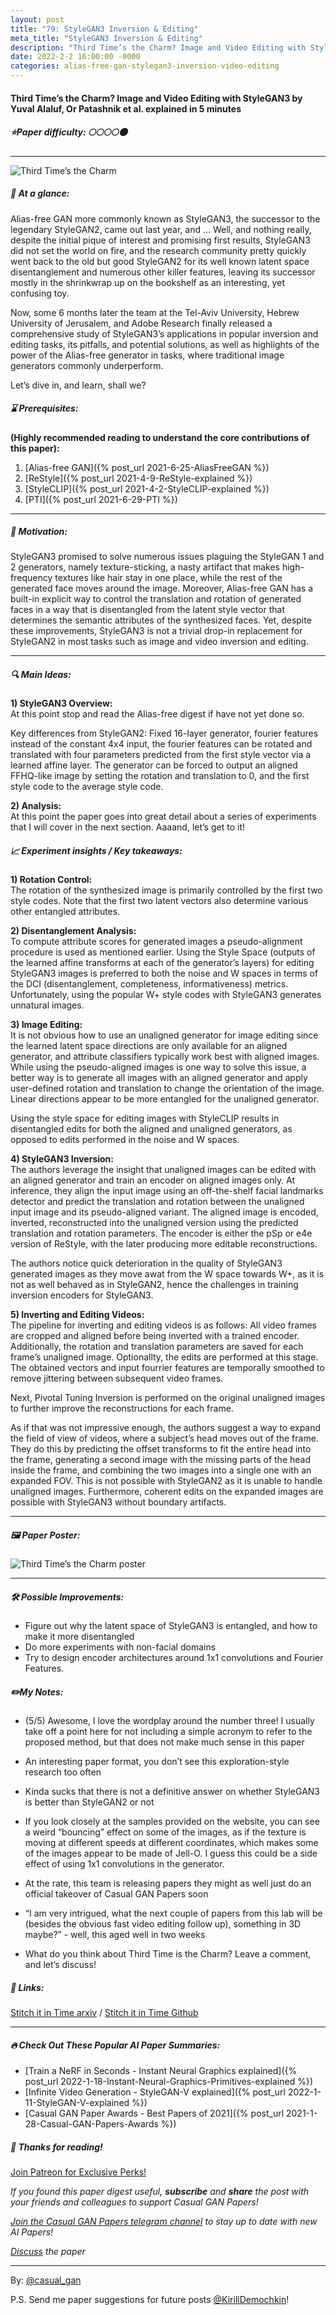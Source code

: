 ```yaml
---
layout: post
title: "79: StyleGAN3 Inversion & Editing"
meta_title: "StyleGAN3 Inversion & Editing"
description: "Third Time’s the Charm? Image and Video Editing with StyleGAN3 by Yuval Alaluf, Or Patashnik et al. explained in 5 minutes"
date: 2022-2-2 16:00:00 -0000
categories: alias-free-gan-stylegan3-inversion-video-editing
---
```


#### Third Time’s the Charm? Image and Video Editing with StyleGAN3 by Yuval Alaluf, Or Patashnik et al. explained in 5 minutes

##### ⭐️Paper difficulty: 🌕🌕🌕🌕🌑

***

![Third Time’s the Charm](/assets/images/third_time_preview.gif "Third Time’s the Charm Teaser")

##### 🎯 At a glance:

Alias-free GAN more commonly known as StyleGAN3, the successor to the legendary StyleGAN2, came out last year, and … Well, and nothing really, despite the initial pique of interest and promising first results, StyleGAN3 did not set the world on fire, and the research community pretty quickly went back to the old but good StyleGAN2 for its well known latent space disentanglement and numerous other killer features, leaving its successor mostly in the shrinkwrap up on the bookshelf as an interesting, yet confusing toy.

Now, some 6 months later the team at the Tel-Aviv University, Hebrew University of Jerusalem, and Adobe Research finally released a comprehensive study of StyleGAN3’s applications in popular inversion and editing tasks, its pitfalls, and potential solutions, as well as highlights of the power of the Alias-free generator in tasks, where traditional image generators commonly underperform.

Let’s dive in, and learn, shall we?

##### ⌛️ Prerequisites:

**(Highly recommended reading to understand the core contributions of this paper):**  
1) [Alias-free GAN]({% post_url 2021-6-25-AliasFreeGAN %})  
2) [ReStyle]({% post_url 2021-4-9-ReStyle-explained %})  
3) [StyleCLIP]({% post_url 2021-4-2-StyleCLIP-explained %})  
4) [PTI]({% post_url 2021-6-29-PTI %})  

***

##### 🚀 Motivation:

StyleGAN3 promised to solve numerous issues plaguing the StyleGAN 1 and 2 generators, namely texture-sticking, a nasty artifact that makes high-frequency textures like hair stay in one place, while the rest of the generated face moves around the image. Moreover, Alias-free GAN has a built-in explicit way to control the translation and rotation of generated faces in a way that is disentangled from the latent style vector that determines the semantic attributes of the synthesized faces. Yet, despite these improvements, StyleGAN3 is not a trivial drop-in replacement for StyleGAN2 in most tasks such as image and video inversion and editing.

***

##### 🔍 Main Ideas:

**1) StyleGAN3 Overview:**  
At this point stop and read the Alias-free digest if have not yet done so.  

Key differences from StyleGAN2: Fixed 16-layer generator, fourier features instead of the constant 4x4 input, the fourier features can be rotated and translated with four parameters predicted from the first style vector via a learned affine layer. The generator can be forced to output an aligned FFHQ-like image by setting the rotation and translation to 0, and the first style code to the average style code.

**2) Analysis:**  
At this point the paper goes into great detail about a series of experiments that I will cover in the next section. Aaaand, let’s get to it!

##### 📈 Experiment insights / Key takeaways:

**1) Rotation Control:**  
The rotation of the synthesized image is primarily controlled by the first two style codes. Note that the first two latent vectors also determine various other entangled attributes.  

**2) Disentanglement Analysis:**  
To compute attribute scores for generated images a pseudo-alignment procedure is used as mentioned earlier. Using the Style Space (outputs of the learned affine transforms at each of the generator’s layers) for editing StyleGAN3 images is preferred to both the noise and W spaces in terms of the DCI (disentanglement, completeness, informativeness) metrics. Unfortunately, using the popular W+ style codes with StyleGAN3 generates unnatural images.  

**3) Image Editing:**  
It is not obvious how to use an unaligned generator for image editing since the learned latent space directions are only available for an aligned generator, and attribute classifiers typically work best with aligned images. While using the pseudo-aligned images is one way to solve this issue, a better way is to generate all images with an aligned generator and apply user-defined rotation and translation to change the orientation of the image. Linear directions appear to be more entangled for the unaligned generator.  

Using the style space for editing images with StyleCLIP results in disentangled edits for both the aligned and unaligned generators, as opposed to edits performed in the noise and W spaces.  

**4) StyleGAN3 Inversion:**  
The authors leverage the insight that unaligned images can be edited with an aligned generator and train an encoder on aligned images only. At inference, they align the input image using an off-the-shelf facial landmarks detector and predict the translation and rotation between the unaligned input image and its pseudo-aligned variant. The aligned image is encoded, inverted, reconstructed into the unaligned version using the predicted translation and rotation parameters. The encoder is either the pSp or e4e version of ReStyle, with the later producing more editable reconstructions.  

The authors notice quick deterioration in the quality of StyleGAN3 generated images as they move awat from the W space towards W+, as it is not as well behaved as in StyleGAN2, hence the challenges in training inversion encoders for StyleGAN3.  

**5) Inverting and Editing Videos:**  
The pipeline for inverting and editing videos is as follows: All video frames are cropped and aligned before being inverted with a trained encoder. Additionally, the rotation and translation parameters are saved for each frame’s unaligned image. Optionallty, the edits are performed at this stage. The obtained vectors and input fourrier features are temporally smoothed to remove jittering between subsequent video frames.  

Next, Pivotal Tuning Inversion is performed on the original unaligned images to further improve the reconstructions for each frame.  

As if that was not impressive enough, the authors suggest a way to expand the field of view of videos, where a subject’s head moves out of the frame. They do this by predicting the offset transforms to fit the entire head into the frame, generating a second image with the missing parts of the head inside the frame, and combining the two images into a single one with an expanded FOV. This is not possible with StyleGAN2 as it is unable to handle unaligned images. Furthermore, coherent edits on the expanded images are possible with StyleGAN3 without boundary artifacts.  

***

##### 🖼️ Paper Poster:

![Third Time’s the Charm poster](/assets/images/third_time.jpg "Third Time’s the Charm Poster")

***

##### 🛠 Possible Improvements:

- Figure out why the latent space of StyleGAN3 is entangled, and how to make it more disentangled
- Do more experiments with non-facial domains
- Try to design encoder architectures around 1x1 convolutions and Fourier Features.  

##### ✏️My Notes:

- (5/5) Awesome, I love the wordplay around the number three! I usually take off a point here for not including a simple acronym to refer to the proposed method, but that does not make much sense in this paper  

- An interesting paper format, you don’t see this exploration-style research too often  
- Kinda sucks that there is not a definitive answer on whether StyleGAN3 is better than StyleGAN2 or not  
- If you look closely at the samples provided on the website, you can see a weird “bouncing” effect on some of the images, as if the texture is moving at different speeds at different coordinates, which makes some of the images appear to be made of Jell-O. I guess this could be a side effect of using 1x1 convolutions in the generator.  
- At the rate, this team is releasing papers they might as well just do an official takeover of Casual GAN Papers soon  
- “I am very intrigued, what the next couple of papers from this lab will be (besides the obvious fast video editing follow up), something in 3D maybe?” - well, this aged well in two weeks  

- What do you think about Third Time is the Charm? Leave a comment, and let’s discuss!  

##### 🔗 Links:

[Stitch it in Time arxiv](https://arxiv.org/pdf/2201.13433v1.pdf) / [Stitch it in Time Github](https://github.com/yuval-alaluf/stylegan3-editing)

***

##### 🔥 Check Out These Popular AI Paper Summaries:
- [Train a NeRF in Seconds - Instant Neural Graphics explained]({% post_url 2022-1-18-Instant-Neural-Graphics-Primitives-explained %})
- [Infinite Video Generation - StyleGAN-V explained]({% post_url 2022-1-11-StyleGAN-V-explained %})
- [Casual GAN Paper Awards - Best Papers of 2021]({% post_url 2021-1-28-Casual-GAN-Papers-Awards %})

##### 👋 Thanks for reading!
<a href="https://www.patreon.com/bePatron?u=53448948" data-patreon-widget-type="become-patron-button">Join Patreon for Exclusive Perks!</a><script async src="https://c6.patreon.com/becomePatronButton.bundle.js"></script>

*If you found this paper digest useful, **subscribe** and **share** the post with your friends and colleagues to support Casual GAN Papers!*

*[Join the Casual GAN Papers telegram channel](https://t.me/joinchat/KeutnzlvetRkZGZi) to stay up to date with new AI Papers!*

*[Discuss](https://t.me/casual_gans_chat) the paper*

***

By: [@casual_gan](https://t.me/joinchat/KeutnzlvetRkZGZi)

P.S. Send me paper suggestions for future posts
[@KirillDemochkin](mailto:kdemochkin@gmail.com)!
